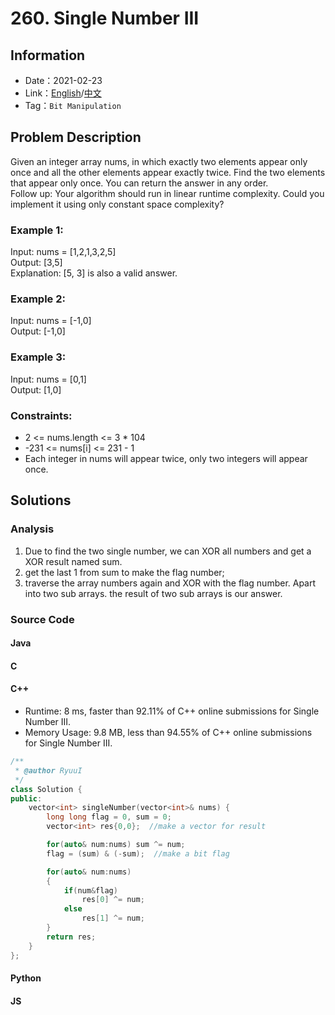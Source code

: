 # 260. Single Number III
## Information
* Date：2021-02-23
* Link：[English](https://leetcode.com/problems/single-number-iii/)/[中文](https://leetcode-cn.com/problems/single-number-iii/)
* Tag：`Bit Manipulation`

## Problem Description
Given an integer array nums, in which exactly two elements appear only once and all the other elements appear exactly twice. Find the two elements that appear only once. You can return the answer in any order.   
Follow up: Your algorithm should run in linear runtime complexity. Could you implement it using only constant space complexity?
### Example 1:
Input: nums = [1,2,1,3,2,5]   
Output: [3,5]   
Explanation:  [5, 3] is also a valid answer.
### Example 2:
Input: nums = [-1,0]   
Output: [-1,0]
### Example 3:
Input: nums = [0,1]   
Output: [1,0]
### Constraints:
* 2 <= nums.length <= 3 * 104
* -231 <= nums[i] <= 231 - 1
* Each integer in nums will appear twice, only two integers will appear once.
## Solutions  
### Analysis
1. Due to find the two single number, we can XOR all numbers and get a XOR result named sum.   
2. get the last 1 from sum to make the flag number;
3. traverse the array numbers again and XOR with the flag number. Apart into two sub arrays. the result of two sub arrays is our answer.
### Source Code
#### Java
#### C
#### C++
* Runtime: 8 ms, faster than 92.11% of C++ online submissions for Single Number III.
* Memory Usage: 9.8 MB, less than 94.55% of C++ online submissions for Single Number III.
```cpp
/**
 * @author RyuuI
 */
class Solution {
public:
    vector<int> singleNumber(vector<int>& nums) {
        long long flag = 0, sum = 0;
        vector<int> res{0,0};  //make a vector for result

        for(auto& num:nums) sum ^= num;
        flag = (sum) & (-sum);  //make a bit flag

        for(auto& num:nums)
        {
            if(num&flag)
                res[0] ^= num;
            else
                res[1] ^= num;
        }
        return res;
    }
};
```
#### Python
#### JS
